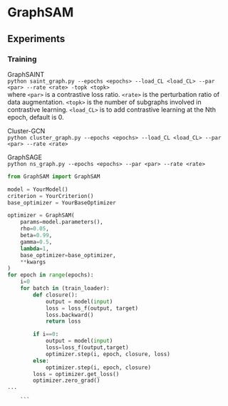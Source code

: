 # GraphSAM
## Experiments


### Training
GraphSAINT <br>
``
python saint_graph.py --epochs <epochs> --load_CL <load_CL> --par <par> --rate <rate> -topk <topk>
``
<br>
where `` <par> `` is a contrastive loss ratio. `` <rate> `` is the perturbation ratio of data augmentation. 
`` <topk> `` is the number of subgraphs involved in contrastive learning. `` <load_CL> `` is to add contrastive learning at the Nth epoch, default is 0.

Cluster-GCN <br>
``
python cluster_graph.py --epochs <epochs> --load_CL <load_CL> --par <par> --rate <rate>
``
<br>

GraphSAGE <br>
``
python ns_graph.py --epochs <epochs> --par <par> --rate <rate>
``

```python
from GraphSAM import GraphSAM

model = YourModel()
criterion = YourCriterion()
base_optimizer = YourBaseOptimizer

optimizer = GraphSAM(
    params=model.parameters(),
    rho=0.05,
    beta=0.99,
	gamma=0.5,
	lambda=1,
    base_optimizer=base_optimizer,
    **kwargs
)
for epoch in range(epochs):
	i=0
	for batch in (train_loader):
		def closure():
			output = model(input)
			loss = loss_f(output, target)
			loss.backward()
			return loss

		if i==0:
			output = model(input)
			loss=loss_f(output,target)
			optimizer.step(i, epoch, closure, loss)
		else:
			optimizer.step(i, epoch, closure)
		loss = optimizer.get_loss()
		optimizer.zero_grad()
...

    ```
